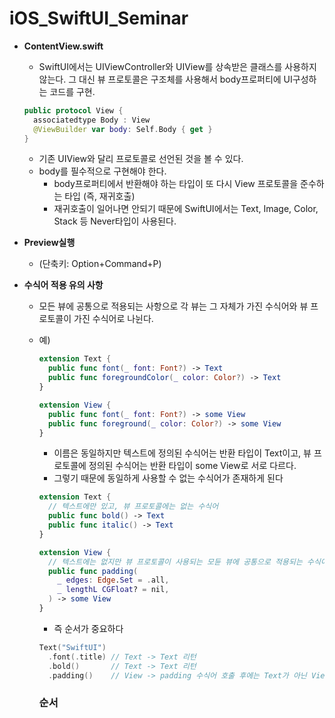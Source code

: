 # iOS_SwiftUI_Seminar


* **ContentView.swift**
  * SwiftUI에서는 UIViewController와 UIView를 상속받은 클래스를 사용하지 않는다. 그 대신 뷰 프로토콜은 구조체를 사용해서 body프로퍼티에 UI구성하는 코드를 구현.
  ```swift
  public protocol View {
    associatedtype Body : View
    @ViewBuilder var body: Self.Body { get }
  }
  ```
  * 기존 UIView와 달리 프로토콜로 선언된 것을 볼 수 있다.
  * body를 필수적으로 구현해야 한다.
    * body프로퍼티에서 반환해야 하는 타입이 또 다시 View 프로토콜을 준수하는 타입 (즉, 재귀호출)
    * 재귀호출이 일어나면 안되기 때문에 SwiftUI에서는 Text, Image, Color, Stack 등 Never타입이 사용된다.
    
* **Preview실행**
  * (단축키: Option+Command+P)

* **수식어 적용 유의 사항**
  * 모든 뷰에 공통으로 적용되는 사항으로 각 뷰는 그 자체가 가진 수식어와 뷰 프로토콜이 가진 수식어로 나뉜다.
  * 예) 
    ```swift
    extension Text {
      public func font(_ font: Font?) -> Text
      public func foregroundColor(_ color: Color?) -> Text
    }
    
    extension View {
      public func font(_ font: Font?) -> some View
      public func foreground(_ color: Color?) -> some View
    }
    ```
    * 이름은 동일하지만 텍스트에 정의된 수식어는 반환 타입이 Text이고, 뷰 프로토콜에 정의된 수식어는 반환 타입이 some View로 서로 다르다.
    * 그렇기 때문에 동일하게 사용할 수 없는 수식어가 존재하게 된다
    ```swift
    extension Text {
      // 텍스트에만 있고, 뷰 프로토콜에는 없는 수식어
      public func bold() -> Text
      public func italic() -> Text
    }
    
    extension View {
      // 텍스트에는 없지만 뷰 프로토콜이 사용되는 모듄 뷰에 공통으로 적용되는 수식어
      public func padding(
        _ edges: Edge.Set = .all,
        _ lengthL CGFloat? = nil,
      ) -> some View
    }
    ```
    * 즉 순서가 중요하다
    ```swift
    Text("SwiftUI")
      .font(.title) // Text -> Text 리턴
      .bold()       // Text -> Text 리턴
      .padding()    // View -> padding 수식어 호출 후에는 Text가 아닌 View 반환
    ```
    
    ### 순서
    
